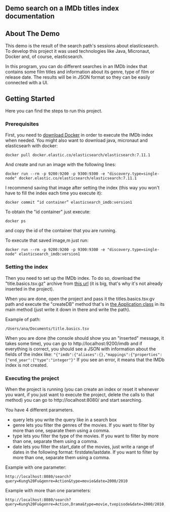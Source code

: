 ## Demo search on a IMDb titles index documentation

<!-- ABOUT -->
## About The Demo

This demo is the result of the search path's sessions about elasticsearch. To develop this project it was used technologies like Java, Micronaut, Docker and, of course, elasticsearch.

In this program, you can do different searches in an IMDb index that contains some film titles and information about its genre, type of film or release date. The results will be in JSON format so they can be easily connected with a UI.

<!-- GETTING STARTED -->
## Getting Started
Here you can find the steps to run this project.
### Prerequisites
First, you need to [download Docker](https://hub.docker.com/editions/community/docker-ce-desktop-mac/) in order to execute the IMDb index when needed. You might also want to download java, micronaut and elasticsearh with docker:
```
docker pull docker.elastic.co/elasticsearch/elasticsearch:7.11.1
```
And create and run an image with the following lines:
```
docker run --rm -p 9200:9200 -p 9300:9300 -e "discovery.type=single-node" docker.elastic.co/elasticsearch/elasticsearch:7.11.1
```
I recommend saving that image after setting the index (this way you won't have to fill the index each time you execute it):

```
docker commit “id container” elasticsearch_imdb:version1
```

To obtain the "id container" just execute:

```
docker ps
```

and copy the id of the container that you are running.

To execute that saved image,m just run:
```
docker run --rm -p 9200:9200 -p 9300:9300 -e "discovery.type=single-node" elasticsearch_imdb:version1
```
### Setting the index

Then you need to set up the IMDb index. To do so, download the "title.basics.tsv.gz" archive from [this url](https://datasets.imdbws.com/) (it is big, that's why it's not already inserted in the project).

When you are done, open the project and pass it the titles.basics.tsv.gv path and execute the "createDB" method that's in [the Application class](https://github.com/AnaGciaSchz/demoSearch/blob/master/src/main/java/com/main/Application.java) in its main method (just write it down in there and write the path).

Example of path:
```
/Users/ana/Documents/title.basics.tsv
```
When you are done (the console should show you an "inserted" message, it takes some time), you can go to http://localhost:9200/imdb and if everything is correct, you should see a JSON with information about the fields of the index like:
``
"{"imdb":{"aliases":{},"mappings":{"properties":{"end_year":{"type":"integer"}"
``
If you see an error, it means that the IMDb index is not created.

### Executing the project

When the project is running (you can create an index or reset it whenever you want, if you just want to execute the project, delete the calls to that method) you can go to http://localhost:8080/ and start searching.

You have 4 different parameters. 
* query lets you write the query like in a search box
* genre lets you filter the genres of the movies. If you want to filter by more than one, separate them using a comma.
* type lets you filter the type of the movies. If you want to filter by more than one, separate them using a comma.
* date lets you filter the start_date of the movies, just write a range of dates in the following format: firstdate/lastdate. If you want to filter by more than one, separate them using a comma.

Example with one parameter:
```
http://localhost:8080/search?query=Kung%20Fu&genre=Action&type=movie&date=2000/2010
```

Example with more than one parameters:
```
http://localhost:8080/search?query=Kung%20Fu&genre=Action,Drama&type=movie,tvepisode&date=2000/2010,1990/1999
```
